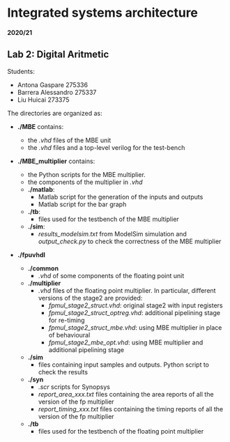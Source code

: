 # Integrated systems architecture

#### 2020/21

## Lab 2: Digital Aritmetic

Students:
-	Antona Gaspare		275336
-	Barrera Alessandro	275337
-	Liu Huicai		273375

The directories are organized as:
- **./MBE**
    contains:
    - the *.vhd* files of the MBE unit
    - the *.vhd* files and a top-level verilog for the test-bench

- **./MBE_multiplier**
    contains:
    - the Python scripts for the MBE multiplier.
    - the components of the multiplier in *.vhd* 
    - **./matlab**:
        - Matlab script for the generation of the inputs and outputs
        - Matlab script for the bar graph
    - **./tb**:
        - files used for the testbench of the MBE multiplier
    - **./sim**:
        - *results_modelsim.txt* from ModelSim simulation and *output_check.py* to check the correctness of the MBE multiplier
 - **./fpuvhdl**
    - **./common**
        - *.vhd* of some components of the floating point unit
    - **./multiplier**
        - *.vhd* files of the floating point multiplier. In particular, different versions of the stage2 are provided:
            - *fpmul_stage2_struct.vhd*: original stage2 with input registers
            - *fpmul_stage2_struct_optreg.vhd*: additional pipelining stage for re-timing
            - *fpmul_stage2_struct_mbe.vhd*: using MBE multiplier in place of behavioural
            - *fpmul_stage2_mbe_opt.vhd*: using MBE multiplier and additional pipelining stage
    - **./sim**
        - files containing input samples and outputs. Python script to check the results
    - **./syn**
        - *.scr* scripts for Synopsys
        - *report_area_xxx.txt* files containing the area reports of all the version of the fp multiplier
        - *report_timing_xxx.txt* files containing the timing reports of all the version of the fp multiplier
    - **./tb**
        - files used for the testbench of the floating point multiplier